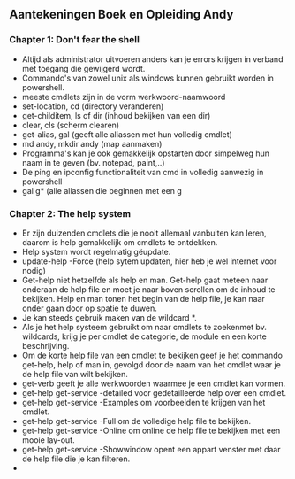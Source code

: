 ## Aantekeningen Boek en Opleiding Andy


### Chapter 1: Don't fear the shell


- Altijd als administrator uitvoeren anders kan je errors krijgen in verband met toegang die gewijgerd wordt.
- Commando's van zowel unix als windows kunnen gebruikt worden in powershell.
- meeste cmdlets zijn in de vorm werkwoord-naamwoord
- set-location, cd (directory veranderen)
- get-childitem, ls of dir (inhoud bekijken van een dir)
- clear, cls (scherm clearen)
- get-alias, gal (geeft alle aliassen met hun volledig cmdlet) 
- md andy, mkdir andy (map aanmaken)
- Programma's kan je ook gemakkelijk opstarten door simpelweg hun naam in te geven (bv. notepad, paint,..)
- De ping en ipconfig functionaliteit van cmd in volledig aanwezig in powershell
- gal g* (alle aliassen die beginnen met een g

### Chapter 2: The help system

- Er zijn duizenden cmdlets die je nooit allemaal vanbuiten kan leren, daarom is help gemakkelijk om cmdlets te ontdekken.
- Help system wordt regelmatig gëupdate.
- update-help -Force (help sytem updaten, hier heb je wel internet voor nodig)
- Get-help niet hetzelfde als help en man.
Get-help gaat meteen naar onderaan de help file en moet    je naar boven scrollen om de inhoud te bekijken.
Help en man tonen het begin van de help file, je kan naar onder gaan door op spatie te duwen.
- Je kan steeds gebruik maken van de wildcard *.
- Als je het help systeem gebruikt om naar cmdlets te zoekenmet bv. wildcards, krijg je per cmdlet de categorie, de module en een korte beschrijving.
- Om de korte help file van een cmdlet te bekijken geef je het commando get-help, help of man in, gevolgd door de naam van het cmdlet waar je de help file van wilt bekijken.
- get-verb geeft je alle werkwoorden waarmee je een cmdlet kan vormen.
- get-help get-service -detailed voor gedetailleerde help over een cmdlet.
- get-help get-service -Examples om voorbeelden te krijgen van het cmdlet.
- get-help get-service -Full om de volledige help file te bekijken.
- get-help get-service -Online om online de help file te bekijken met een mooie lay-out.
- get-help get-service -Showwindow opent een appart venster met daar de help file die je kan filteren.
- 







